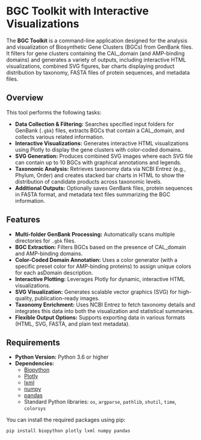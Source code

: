 # BGC Toolkit with Interactive Visualizations

The **BGC Toolkit** is a command-line application designed for the analysis and visualization of Biosynthetic Gene Clusters (BGCs) from GenBank files. It filters for gene clusters containing the CAL_domain (and AMP-binding domains) and generates a variety of outputs, including interactive HTML visualizations, combined SVG figures, bar charts displaying product distribution by taxonomy, FASTA files of protein sequences, and metadata files.

## Overview

This tool performs the following tasks:
- **Data Collection & Filtering:** Searches specified input folders for GenBank (`.gbk`) files, extracts BGCs that contain a CAL_domain, and collects various related information.
- **Interactive Visualizations:** Generates interactive HTML visualizations using Plotly to display the gene clusters with color-coded domains.
- **SVG Generation:** Produces combined SVG images where each SVG file can contain up to 10 BGCs with graphical annotations and legends.
- **Taxonomic Analysis:** Retrieves taxonomy data via NCBI Entrez (e.g., Phylum, Order) and creates stacked bar charts in HTML to show the distribution of candidate products across taxonomic levels.
- **Additional Outputs:** Optionally saves GenBank files, protein sequences in FASTA format, and metadata text files summarizing the BGC information.

## Features

- **Multi-folder GenBank Processing:** Automatically scans multiple directories for `.gbk` files.
- **BGC Extraction:** Filters BGCs based on the presence of CAL_domain and AMP-binding domains.
- **Color-Coded Domain Annotation:** Uses a color generator (with a specific preset color for AMP-binding proteins) to assign unique colors for each asDomain description.
- **Interactive Plotting:** Leverages Plotly for dynamic, interactive HTML visualizations.
- **SVG Visualization:** Generates scalable vector graphics (SVG) for high-quality, publication-ready images.
- **Taxonomy Enrichment:** Uses NCBI Entrez to fetch taxonomy details and integrates this data into both the visualization and statistical summaries.
- **Flexible Output Options:** Supports exporting data in various formats (HTML, SVG, FASTA, and plain text metadata).

## Requirements

- **Python Version:** Python 3.6 or higher
- **Dependencies:**
  - [Biopython](https://biopython.org)
  - [Plotly](https://plotly.com/python/)
  - [lxml](https://lxml.de/)
  - [numpy](https://numpy.org)
  - [pandas](https://pandas.pydata.org)
  - Standard Python libraries: `os`, `argparse`, `pathlib`, `shutil`, `time`, `colorsys`

You can install the required packages using pip:

```bash
pip install biopython plotly lxml numpy pandas
